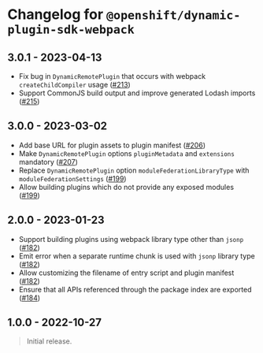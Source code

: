 # Changelog for `@openshift/dynamic-plugin-sdk-webpack`

## 3.0.1 - 2023-04-13

- Fix bug in `DynamicRemotePlugin` that occurs with webpack `createChildCompiler` usage ([#213])
- Support CommonJS build output and improve generated Lodash imports ([#215])

## 3.0.0 - 2023-03-02

- Add base URL for plugin assets to plugin manifest ([#206])
- Make `DynamicRemotePlugin` options `pluginMetadata` and `extensions` mandatory ([#207])
- Replace `DynamicRemotePlugin` option `moduleFederationLibraryType` with `moduleFederationSettings` ([#199])
- Allow building plugins which do not provide any exposed modules ([#199])

## 2.0.0 - 2023-01-23

- Support building plugins using webpack library type other than `jsonp` ([#182])
- Emit error when a separate runtime chunk is used with `jsonp` library type ([#182])
- Allow customizing the filename of entry script and plugin manifest ([#182])
- Ensure that all APIs referenced through the package index are exported ([#184])

## 1.0.0 - 2022-10-27

> Initial release.

[#182]: https://github.com/openshift/dynamic-plugin-sdk/pull/182
[#184]: https://github.com/openshift/dynamic-plugin-sdk/pull/184
[#199]: https://github.com/openshift/dynamic-plugin-sdk/pull/199
[#206]: https://github.com/openshift/dynamic-plugin-sdk/pull/206
[#207]: https://github.com/openshift/dynamic-plugin-sdk/pull/207
[#213]: https://github.com/openshift/dynamic-plugin-sdk/pull/213
[#215]: https://github.com/openshift/dynamic-plugin-sdk/pull/215
